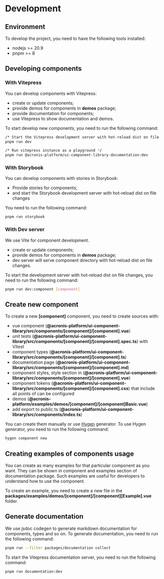 # Development

## Environment

To develop the project, you need to have the following tools installed:

- nodejs >= 20.9
- pnpm >= 8

## Developing components

### With Vitepress

You can develop components with Vitepress:

- create or update components;
- provide demos for components in **demos** package;
- provide documentation for components;
- use Vitepress to show documentation and demos.

To start develop new components, you need to run the following command:

```bash
/* Start the Vitepress development server with hot-reload dist on file changes */
pnpm run dev

/* Run vitepress instance as a playground */
pnpm run @acronis-platform/ui-component-library-documentation:dev
```

### With Storybook

You can develop components with stories in Storybook:

- Provide stories for components;
- and start the Storybook development server with hot-reload dist on file changes

You need to run the following command:

```bash
pnpm run storybook
```

### With Dev server

We use Vite for component development.

- create or update components;
- provide demos for components in **demos** package;
- dev server will serve component directory with hot-reload dist on file changes.

To start the development server with hot-reload dist on file changes, you need to run the following command:

```bash
pnpm run dev:component [component]
```

## Create new component

To create a new **[component]** component, you need to create sources with:

- vue component (**@acronis-platform/ui-component-library/src/components/[component]/[component].vue**)
- unit tests (**@acronis-platform/ui-component-library/src/components/[component]/[component].spec.ts**) with Vitest
- component types (**@acronis-platform/ui-component-library/src/components/[component]/[component].ts**)
- documentation page (**@acronis-platform/ui-component-library/src/components/[component]/[component].md**)
- component styles, style section in (**@acronis-platform/ui-component-library/src/components/[component]/[component].vue**)
- component tokens (**@acronis-platform/ui-component-library/src/components/[component]/[component].css**) that include all points of can be configured
- demos (**@acronis-platform/examples/demos/[component]/[component]Basic.vue**)
- add export to public.ts (**@acronis-platform/ui-component-library/src/components/index.ts**)

You can create them manually or use [Hygen](https://www.hygen.io) generator.
To use Hygen generator, you need to run the following command:

```bash
hygen component new
```

## Creating examples of components usage

You can create as many examples for that particular component as you want.
They can be shown in component and examples section of documentation package.
Such examples are useful for developers to understand how to use the component.

To create an example, you need to create a new file in the **packages/examples/demos/[component]/[component][Example].vue** folder.

## Generate documentation

We use jsdoc codegen to generate markdown documentation for components, types and so on.
To generate documentation, you need to run the following command:

```bash
pnpm run --filter packages/documentation collect
```

To start the Vitepress documentation server, you need to run the following command:

```bash
pnpm run documentation:dev
```

